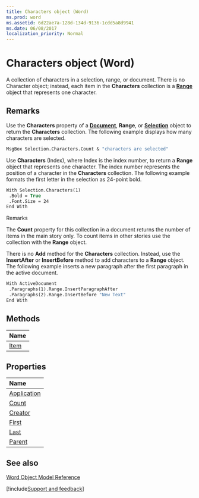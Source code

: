 ```yaml
---
title: Characters object (Word)
ms.prod: word
ms.assetid: 6d22ae7a-128d-134d-9136-1cdd5a8d9941
ms.date: 06/08/2017
localization_priority: Normal
---
```



# Characters object (Word)

A collection of characters in a selection, range, or document. There is no Character object; instead, each item in the **Characters** collection is a **[Range](Word.Range.md)** object that represents one character.


## Remarks

Use the **Characters** property of a **[Document](Word.Document.md)**, **Range**, or **[Selection](Word.Selection.md)** object to return the **Characters** collection. The following example displays how many characters are selected.


```vb
MsgBox Selection.Characters.Count & "characters are selected"
```

Use **Characters** (Index), where Index is the index number, to return a **Range** object that represents one character. The index number represents the position of a character in the **Characters** collection. The following example formats the first letter in the selection as 24-point bold.




```vb
With Selection.Characters(1) 
 .Bold = True 
 .Font.Size = 24 
End With
```

Remarks

The **Count** property for this collection in a document returns the number of items in the main story only. To count items in other stories use the collection with the **Range** object.

There is no **Add** method for the **Characters** collection. Instead, use the **InsertAfter** or **InsertBefore** method to add characters to a **Range** object. The following example inserts a new paragraph after the first paragraph in the active document.




```vb
With ActiveDocument 
 .Paragraphs(1).Range.InsertParagraphAfter 
 .Paragraphs(2).Range.InsertBefore "New Text" 
End With
```


## Methods



|Name|
|:-----|
|[Item](Word.Characters.Item.md)|

## Properties



|Name|
|:-----|
|[Application](Word.Characters.Application.md)|
|[Count](Word.Characters.Count.md)|
|[Creator](Word.Characters.Creator.md)|
|[First](Word.Characters.First.md)|
|[Last](Word.Characters.Last.md)|
|[Parent](Word.Characters.Parent.md)|

## See also


[Word Object Model Reference](overview/Word/object-model.md)

[!include[Support and feedback](~/includes/feedback-boilerplate.md)]
